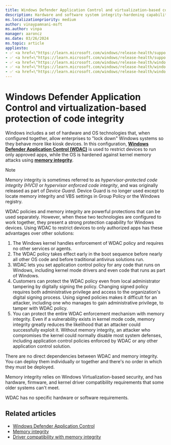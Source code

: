 ```yaml
---
title: Windows Defender Application Control and virtualization-based code integrity
description: Hardware and software system integrity-hardening capabilities that can be deployed separately or in combination with Windows Defender Application Control (WDAC).
ms.localizationpriority: medium
author: vinaypamnani-msft
ms.author: vinpa
manager: aaroncz
ms.date: 03/26/2024
ms.topic: article
appliesto:
- ✅ <a href=\"https://learn.microsoft.com/windows/release-health/supported-versions-windows-client\" target=\"_blank\">Windows 11</a>
- ✅ <a href=\"https://learn.microsoft.com/windows/release-health/supported-versions-windows-client\" target=\"_blank\">Windows 10</a>
- ✅ <a href=\"https://learn.microsoft.com/windows/release-health/windows-server-release-info\" target=\"_blank\">Windows Server 2022</a>
- ✅ <a href=\"https://learn.microsoft.com/windows/release-health/windows-server-release-info\" target=\"_blank\">Windows Server 2019</a>
- ✅ <a href=\"https://learn.microsoft.com/windows/release-health/windows-server-release-info\" target=\"_blank\">Windows Server 2016</a>
---
```


# Windows Defender Application Control and virtualization-based protection of code integrity

Windows includes a set of hardware and OS technologies that, when configured together, allow enterprises to "lock down" Windows systems so they behave more like kiosk devices. In this configuration, [**Windows Defender Application Control (WDAC)**](/windows/security/threat-protection/windows-defender-application-control/windows-defender-application-control) is used to restrict devices to run only approved apps, while the OS is hardened against kernel memory attacks using [**memory integrity**](../../hardware-security/enable-virtualization-based-protection-of-code-integrity.md).

> [!NOTE]
> Memory integrity is sometimes referred to as *hypervisor-protected code integrity (HVCI)* or *hypervisor enforced code integrity*, and was originally released as part of *Device Guard*. Device Guard is no longer used except to locate memory integrity and VBS settings in Group Policy or the Windows registry.

WDAC policies and memory integrity are powerful protections that can be used separately. However, when these two technologies are configured to work together, they present a strong protection capability for Windows devices. Using WDAC to restrict devices to only authorized apps has these advantages over other solutions:

1. The Windows kernel handles enforcement of WDAC policy and requires no other services or agents.
1. The WDAC policy takes effect early in the boot sequence before nearly all other OS code and before traditional antivirus solutions run.
1. WDAC lets you set application control policy for any code that runs on Windows, including kernel mode drivers and even code that runs as part of Windows.
1. Customers can protect the WDAC policy even from local administrator tampering by digitally signing the policy. Changing signed policy requires both administrative privilege and access to the organization's digital signing process. Using signed policies makes it difficult for an attacker, including one who manages to gain administrative privilege, to tamper with WDAC policy.
1. You can protect the entire WDAC enforcement mechanism with memory integrity. Even if a vulnerability exists in kernel mode code, memory integrity greatly reduces the likelihood that an attacker could successfully exploit it. Without memory integrity, an attacker who compromises the kernel could normally disable most system defenses, including application control policies enforced by WDAC or any other application control solution.

There are no direct dependencies between WDAC and memory integrity. You can deploy them individually or together and there's no order in which they must be deployed.

Memory integrity relies on Windows Virtualization-based security, and has hardware, firmware, and kernel driver compatibility requirements that some older systems can't meet.

WDAC has no specific hardware or software requirements.

## Related articles

- [Windows Defender Application Control](windows-defender-application-control/wdac.md)
- [Memory integrity](../../hardware-security/enable-virtualization-based-protection-of-code-integrity.md)
- [Driver compatibility with memory integrity](https://techcommunity.microsoft.com/t5/windows-hardware-certification/driver-compatibility-with-device-guard-in-windows-10/ba-p/364865)
